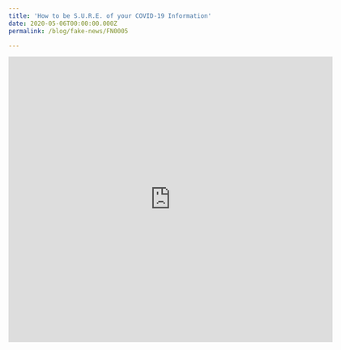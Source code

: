 ```yaml
---
title: 'How to be S.U.R.E. of your COVID-19 Information'
date: 2020-05-06T00:00:00.000Z
permalink: /blog/fake-news/FN0005

---
```



<iframe src="https://player.vimeo.com/video/415418312" width="640" height="564" frameborder="0" allow="autoplay; fullscreen" allowfullscreen></iframe>




